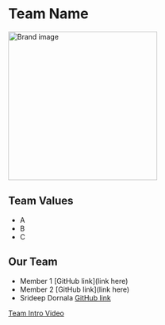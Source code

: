 # Team Name
<img src="Brand.jpg" alt="Brand image" width="300" height="300">

## Team Values
- A
- B
- C

## Our Team
- Member 1 [GitHub link](link here)
- Member 2 [GitHub link](link here)
- Srideep Dornala [GitHub link](https://srideep9.github.io/CSE-110-Lab-1/)

[Team Intro Video](videos/placeholder.txt)
